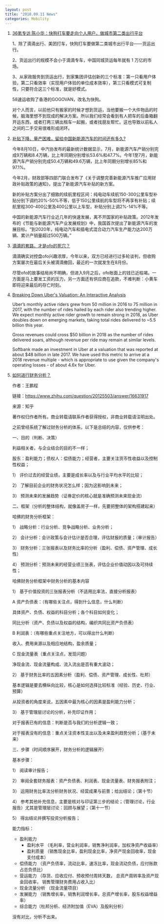 ```yaml
---
layout: post
title: "2018.09.11 News"
categories: Mobility
---
```


1. [36氪专访 陈小华：快狗打车要走向个人用户，做城市第二类出行平台](https://36kr.com/p/5145690.html)

    1、除了滴滴出行、美团打车，快狗打车要做第二类城市出行平台——货运出行。
    
    2、货运出行的规模不会小于滴滴专车，中国同城货运每年就有 1 万亿的市场。
    
    3、从家政服务到货运出行，到家集团评估创新的三个标准：第一只看用户体验，第二只看效率（实现用户体验的单位成本效率），第三只看模式可复制性，只要符合这三个标准，就是好模式。

    58速运收购了香港的GOGOVAN，改名为快狗。

    对个人而言，以前他只有搬家的时候才想到货运，当他要搬一个大件物品的时候，脑海里想不到现成的解决方案。所以我们经常会看到有人把车的后备箱翻开运东西，或者打两三辆出租车一起搬，或者找朋友帮忙。这也导致以前私人之间的二手交易很难形成闭环。

2. [补贴下降、量产困难，留给中国新能源汽车的时间还有多久?](https://36kr.com/p/5152639.html)

    今年8月10日，中汽协发布的最新统计数据显示，7月，新能源汽车产销分别完成9万辆和8.4万辆，比上年同期分别增长53.6%和47.7%。今年1至7月，新能源汽车产销分别完成50.4万辆和49.6万辆，比上年同期分别增长85%和97.1%。

    今年2月，财政部等四部门联合发布了《关于调整完善新能源汽车推广应用财政补贴政策的通知》，提出了新能源汽车补贴的新方案。

    新的补贴方案分出了细致的续航里程区间：纯电动车续航150-300公里车型补贴分别下调约20%-50%不等，低于150公里续航的车型将不再享有补贴；续航里程300-400公里及400公里以上车型，补贴分别上调2%-14%不等。

    中国的新能源汽车行业近几年的快速发展，离不开国家的补贴政策。2012年发布的《节能与新能源汽车产业发展规划》中，我国首次提出了新能源汽车的发展目标。“到2020年，纯电动汽车和插电式混合动力汽车生产能力达200万辆、累计产销量超过500万辆。”

3. [滴滴的套路，才是ofo的死穴？](https://www.huxiu.com/article/261718.html)

    滴滴确实对控盘ofo兴趣浓厚，今年以来，双方已经进行过多轮谈判，但收购方案屡次在最后关头被滴滴撤回，最近的一次就发生在8月份。
    
    尽管ofo的故事结局尚不明确，但进入9月之后，ofo账面上的钱已近枯竭。一方面是马上要发工资的压力，另一方面还有供应商在追款，不难判断：小黄车即将迎来最后的存亡时刻。

4. [Breaking Down Uber's Valuation: An Interactive Analysis](https://www.forbes.com/sites/greatspeculations/2018/02/22/breaking-down-ubers-valuation-an-interactive-analysis/#22e46d304785)

    Uber’s monthly active riders grew from 50 million in 2016 to 75 million in 2017, with the number of rides hailed by each rider also trending higher. We expect monthly active rider growth to remain strong in 2018, as Uber doubles down on emerging markets, taking total rides delivered to ~5.5 billion this year.

    Gross revenues could cross $50 billion in 2018 as the number of rides delivered soars, although revenue per ride may remain at similar levels. 

    Softbank made an investment in Uber at a valuation that was reported at about $48 billion in late 2017. We have used this metric to arrive at a 2018 revenue multiple - which is appropriate to use given the company's operating losses - of about 4.6x for Uber. 

5. [如何进行财务分析？](https://www.zhihu.com/question/20125503/answer/16631917)

    作者：王鹏程

    链接：https://www.zhihu.com/question/20125503/answer/16631917

    来源：知乎

    著作权归作者所有。商业转载请联系作者获得授权，非商业转载请注明出处。

    之前曾经系统了解过财务分析的体系，以下是总结的内容，仅供参考：

    一、目的（判断、决策）
    
    利益相关者，与企业结合的目的不一样；
    
    股东：盈利能力；债权人：偿债能力；经营者，主要关注货币性收益以及控制性权益；
    
    1）  评价过去的经营业绩，主要是成长率以及与行业平均水平的比较；
    
    2）  了解目前企业的财务状况怎么样；因为这影响到未来；
    
    3）  预测未来的发展趋势（证券定价的核心就是准确预测未来现金流）
    
    二、框架（分析的整体结构，就像盖房子一样，先要把整体的架构搭建起来）
    
    哈佛的财务分析框架：
    
    1）  战略分析：行业分析、竞争战略分析、业务分析；
    
    2）  会计分析：会计政策与会计估计是否合理，评估财报的质量；（审计报告）
    
    3） 财务分析：三张报表以及财务比率的分析（盈利、偿债、资产管理、成长性）
    
    4）  预测分析：预测未来的经营业绩三张表，评估企业价值动因以及可持续性；
    
    哈佛财务分析框架中财务分析的基本内容
    
    1）  基于价值投资的三张报表分析（不适用比率法，直接分析报表）
    
    A 资产负债表：（有哪些关注点，得到什么信息，什么判断）
    
    具体资产、负债、权益的科目分析；各个科目如何变化；
    
    同比分析（资产、负债以及权益的结构，编织共同比资产负债表）
    
    B 利润表：（有哪些重点关注地方，可以得出什么判断）
    
    收入、费用来源以及相应地结构，盈余质量；
    
    C 现金流量表（重点关注点，发现问题）
    
    净现金流、现金流量构成、流入流出是否有重大波动；
    
    2）  基于财务比率的五因素分析（盈利、偿债、资产管理、成长性、杜邦）
    
    基本逻辑是要去横纵向比较，核心是如何选择比较标准（经验、历史、行业、预算）
    
    从投资者的角度来说，五因素中最为核心的因素是盈利能力分析；
    
    3）  基于管理层讨论的分析，补充印证作用；
    
    对于报表已有的信息：判断是否与我们的分析逻辑一致；
    
    对于报表没有的信息：重点关注资本性支出以及未来盈利趋势分析；（基于未来）
    
    三、步骤（时间顺序展开，财务分析的逻辑展开）
    
    基本步骤：
    
    1）  阅读审计报告；
    
    2）  审阅全套财务报表：资产负债表、利润表、现金流量表、财务报表附注；
    
    3）  运用财务比率法分析财务状况、经营成果与前景；给出结论；（第十节）
    
    4）  参考其他补充信息，主要是核对与印证第三步的结论；（管理讨论，行业报告）尤其是管理层讨论：回顾与展望；（第十一节）
    
    5）  得出结论并撰写投资分析报告；

    能力指标：
    - 盈利能力
        - 盈利水平 （毛利率，营业利润率，销售净利润率，加权净资产收益率）
        - 盈利质量 （销售现金比率，盈利现金比率，净资产现金回收率，现金支付成本）
    - 偿债能力 （资产负债率，流动比率，速冻比率，现金流动负债，应付账款占总负债比）
    - 营运能力 （存货、应收应付、预收预付周转天数， 总资产周转率及资产现金回收率， 销售管理财务费用占收入比）
    - 现金流量分析 （现金流量项目）
    - 发展能力 （销售增长率，销售利润增长率，总资产增长率，股东权益增益率）
    - 综合能力（杜邦分析、经济附加值（EVA）及股利分析）

    没有对比，分析不出来。